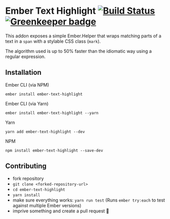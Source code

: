 # Ember Text Highlight [![Build Status](https://travis-ci.org/konradjurk/ember-text-highlight.svg?branch=master)](https://travis-ci.org/konradjurk/ember-text-highlight) [![Greenkeeper badge](https://badges.greenkeeper.io/konradjurk/ember-text-highlight.svg)](https://greenkeeper.io/)

This addon exposes a simple Ember.Helper that wraps matching parts of a text in a `span` with a stylable CSS class (`mark`).

The algorithm used is up to 50% faster than the idiomatic way using a regular expression.

## Installation

Ember CLI (via NPM)

`ember install ember-text-highlight`

Ember CLI (via Yarn)

`ember install ember-text-highlight --yarn`

Yarn

`yarn add ember-text-highlight --dev`

NPM

`npm install ember-text-highlight --save-dev`


## Contributing

* fork repository
* `git clone <forked-repository-url>`
* `cd ember-text-highlight`
* `yarn install`
* make sure everything works: `yarn run test` (Runs `ember try:each` to test against multiple Ember versions)
* imprive something and create a pull request 🙌
